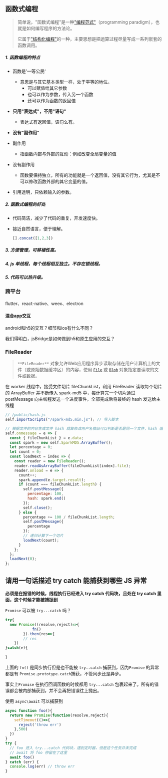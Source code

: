 ## 函数式编程

> 简单说，"函数式编程"是一种["编程范式"](http://en.wikipedia.org/wiki/Programming_paradigm)（programming paradigm），也就是如何编写程序的方法论。
>
> 它属于["结构化编程"](http://en.wikipedia.org/wiki/Structured_programming)的一种，主要思想是把运算过程尽量写成一系列嵌套的函数调用。

##### 1. 函数编程的特点

+ 函数是’一等公民‘
  + 意思是与其它基本类型一样，处于平等的地位。
    + 可以赋值给其它参数
    + 也可以作为参数，传入另一个函数
    + 还可以作为函数的返回值

+ **只用"表达式"，不用"语句"**
  + 表达式有返回值，语句么有。
+  **没有"副作用"**
  + 副作用
    + 指函数内部与外部的互动：例如改变全局变量的值
  + 没有副作用
    + 函数要保持独立，所有的功能就是一个返回值，没有其它行为，尤其是不可以修改函数外部的其它变量的值。
+ 引用透明，只依赖输入的参数。

##### 2. 函数式编程的好处

+ 代码简洁，减少了代码的重复，开发速度快。

+ 接近自然语言，便于理解。

  ```js
  [].concat([1,2,3])
  ```

##### 3. 方便管理，可移植性高。

##### 4. js 单线程，每个线程相互独立。不存在锁线程。

##### 5. 代码可以热升级。



  





###  跨平台

flutter、react-native、weex、electron

#### 混合app交互

android和h5的交互？细节和ios有什么不同？

我们得明白，jsBridge是如何做到h5和原生应用的交互？

### FileReader

> `**FileReader**` 对象允许Web应用程序异步读取存储在用户计算机上的文件（或原始数据缓冲区）的内容，使用 [`File`](https://developer.mozilla.org/zh-CN/docs/Web/API/File) 或 [`Blob`](https://developer.mozilla.org/zh-CN/docs/Web/API/Blob) 对象指定要读取的文件或数据。

在 worker 线程中，接受文件切片 fileChunkList，利用 FileReader 读取每个切片的 ArrayBuffer 并不断传入 spark-md5 中，每计算完一个切片通过 postMessage 向主线程发送一个进度事件，全部完成后将最终的 hash 发送给主线程

```js
// /public/hash.js
self.importScripts("/spark-md5.min.js"); // 导入脚本

// 根据文件的内容生成文件 hash 就算修改用户名依旧可以判断是否是同一个文件，hash 值是唯一的
self.onmessage = e => {
  const { fileChunkList } = e.data;
  const spark = new self.SparkMD5.ArrayBuffer();
  let percentage = 0;
  let count = 0;
  const loadNext = index => {
    const reader = new FileReader();
    reader.readAsArrayBuffer(fileChunkList[index].file);
    reader.onload = e => {
      count++;
      spark.append(e.target.result);
      if (count === fileChunkList.length) {
        self.postMessage({
          percentage: 100,
          hash: spark.end()
        });
        self.close();
      } else {
        percentage += 100 / fileChunkList.length;
        self.postMessage({
          percentage
        });
        // 递归计算下一个切片
        loadNext(count);
      }
    };
  };
  loadNext(0);
};
```

## 请用一句话描述 try catch 能捕获到哪些 JS 异常

**必须是在报错的时候，线程执行已经进入 try catch 代码块，且处在 try catch 里面，这个时候才能被捕捉到**

`Promise` 可以被 `try...catch` 吗？

```js
try{
  new Promise((resolve,reject)=>{
			fn()
		}).then(res=>{
    	// res
	})
}catch(e){
  
}
```

上面的 `fn()` 是同步执行但是也不能被 `try..catch` 捕获到，因为`Promise` 的异常都是有 `Promise.prototype.catch`捕获，不管同步还是异步。

事实上`Promise` 在执行回调函数的时候都用 `try...catch` 包裹起来了。所有的错误都会被内部捕获到，并不会再把错误往上抛出。

使用 `async\await` 可以捕获到

```js
async function foo(){
  return new Promise(function(resolve,reject){
    setTimeout(()=>{
      reject('throw err')
    },500)
  })
}
try {
  // foo 进入 try...catch 代码块，遇到定时器，但是这个任务并未完成
  // await 将 foo 停留在了这里
  await foo() 
} catch (err) {
  console.log(err) // throw err
}
```



